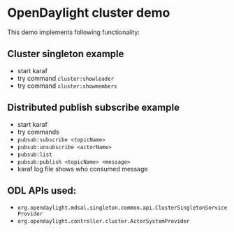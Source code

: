 OpenDaylight cluster demo
=========================
This demo implements following functionality:

Cluster singleton example
-------------------------
* start karaf
* try command ```cluster:showleader```
* try command ```cluster:showmembers```

Distributed publish subscribe example
-------------------------------------
* start karaf
* try commands
* ```pubsub:subscribe <topicName>```
* ```pubsub:unsubscribe <actorName>```
* ```pubsub:list```
* ```pubsub:publish <topicName> <message>```
* karaf log file shows who consumed message

ODL APIs used:
--------------
* ```org.opendaylight.mdsal.singleton.common.api.ClusterSingletonServiceProvider```
* ```org.opendaylight.controller.cluster.ActorSystemProvider```
